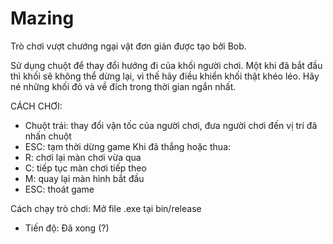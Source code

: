 # Mazing

Trò chơi vượt chướng ngại vật đơn giản được tạo bởi Bob.

Sử dụng chuột để thay đổi hướng đi của khối người chơi. Một khi đã bắt đầu thì khối sẽ không thể dừng lại, vì thế hãy điều khiển khối thật khéo léo.
Hãy né những khối đỏ và về đích trong thời gian ngắn nhất.

CÁCH CHƠI:
  - Chuột trái: thay đổi vận tốc của người chơi, đưa người chơi đến vị trí đã nhấn chuột
  - ESC: tạm thời dừng game
  Khi đã thắng hoặc thua:
  - R: chơi lại màn chơi vừa qua
  - C: tiếp tục màn chơi tiếp theo
  - M: quay lại màn hình bắt đầu
  - ESC: thoát game

Cách chạy trò chơi: Mở file .exe tại bin/release

- Tiến độ: Đã xong (?)
